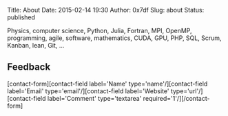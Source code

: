 Title: About
Date: 2015-02-14 19:30
Author: 0x7df
Slug: about
Status: published

Physics, computer science, Python, Julia, Fortran, MPI, OpenMP,
programming, agile, software, mathematics, CUDA, GPU, PHP, SQL, Scrum,
Kanban, lean, Git, ...

Feedback
--------

[contact-form][contact-field label='Name' type='name'/][contact-field
label='Email' type='email'/][contact-field label='Website'
type='url'/][contact-field label='Comment' type='textarea'
required='1'/][/contact-form]

